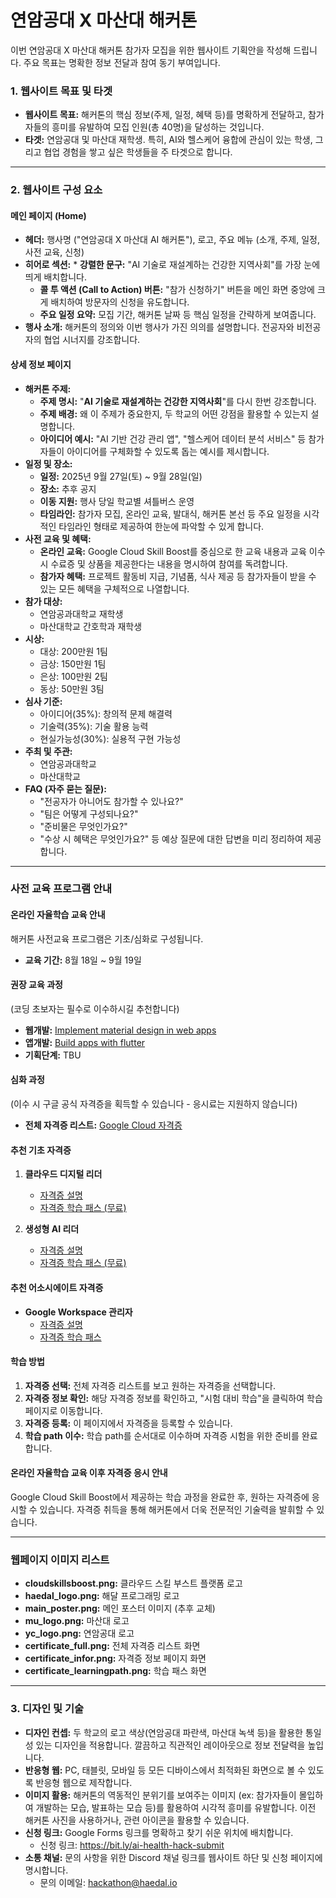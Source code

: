 # 연암공대 X 마산대 해커톤

이번 연암공대 X 마산대 해커톤 참가자 모집을 위한 웹사이트 기획안을 작성해 드립니다. 주요 목표는 명확한 정보 전달과 참여 동기 부여입니다.

### **1\. 웹사이트 목표 및 타겟**

* **웹사이트 목표:** 해커톤의 핵심 정보(주제, 일정, 혜택 등)를 명확하게 전달하고, 참가자들의 흥미를 유발하여 모집 인원(총 40명)을 달성하는 것입니다.  
* **타겟:** 연암공대 및 마산대 재학생. 특히, AI와 헬스케어 융합에 관심이 있는 학생, 그리고 협업 경험을 쌓고 싶은 학생들을 주 타겟으로 합니다.

---

### **2\. 웹사이트 구성 요소**

#### **메인 페이지 (Home)**

* **헤더:** 행사명 ("연암공대 X 마산대 AI 해커톤"), 로고, 주요 메뉴 (소개, 주제, 일정, 사전 교육, 신청)  
* **히어로 섹션:** \* **강렬한 문구:** "AI 기술로 재설계하는 건강한 지역사회"를 가장 눈에 띄게 배치합니다.  
  * **콜 투 액션 (Call to Action) 버튼:** "참가 신청하기" 버튼을 메인 화면 중앙에 크게 배치하여 방문자의 신청을 유도합니다.  
  * **주요 일정 요약:** 모집 기간, 해커톤 날짜 등 핵심 일정을 간략하게 보여줍니다.  
* **행사 소개:** 해커톤의 정의와 이번 행사가 가진 의의를 설명합니다. 전공자와 비전공자의 협업 시너지를 강조합니다.

#### **상세 정보 페이지**

* **해커톤 주제:**  
  * **주제 명시:** "**AI 기술로 재설계하는 건강한 지역사회**"를 다시 한번 강조합니다.  
  * **주제 배경:** 왜 이 주제가 중요한지, 두 학교의 어떤 강점을 활용할 수 있는지 설명합니다.  
  * **아이디어 예시:** "AI 기반 건강 관리 앱", "헬스케어 데이터 분석 서비스" 등 참가자들이 아이디어를 구체화할 수 있도록 돕는 예시를 제시합니다.  
* **일정 및 장소:**  
  * **일정:** 2025년 9월 27일(토) ~ 9월 28일(일)
  * **장소:** 추후 공지
  * **이동 지원:** 행사 당일 학교별 셔틀버스 운영
  * **타임라인:** 참가자 모집, 온라인 교육, 발대식, 해커톤 본선 등 주요 일정을 시각적인 타임라인 형태로 제공하여 한눈에 파악할 수 있게 합니다.  
* **사전 교육 및 혜택:**  
  * **온라인 교육:** Google Cloud Skill Boost를 중심으로 한 교육 내용과 교육 이수 시 수료증 및 상품을 제공한다는 내용을 명시하여 참여를 독려합니다.  
  * **참가자 혜택:** 프로젝트 활동비 지급, 기념품, 식사 제공 등 참가자들이 받을 수 있는 모든 혜택을 구체적으로 나열합니다.  
* **참가 대상:**
  * 연암공과대학교 재학생
  * 마산대학교 간호학과 재학생
* **시상:**
  * 대상: 200만원 1팀
  * 금상: 150만원 1팀
  * 은상: 100만원 2팀
  * 동상: 50만원 3팀
* **심사 기준:**
  * 아이디어(35%): 창의적 문제 해결력
  * 기술력(35%): 기술 활용 능력
  * 현실가능성(30%): 실용적 구현 가능성
* **주최 및 주관:**
  * 연암공과대학교
  * 마산대학교  
* **FAQ (자주 묻는 질문):**  
  * "전공자가 아니어도 참가할 수 있나요?"  
  * "팀은 어떻게 구성되나요?"  
  * "준비물은 무엇인가요?"  
  * "수상 시 혜택은 무엇인가요?" 등 예상 질문에 대한 답변을 미리 정리하여 제공합니다.

---

### **사전 교육 프로그램 안내**

#### **온라인 자율학습 교육 안내**

해커톤 사전교육 프로그램은 기초/심화로 구성됩니다.
* **교육 기간:** 8월 18일 ~ 9월 19일

#### **권장 교육 과정** 
(코딩 초보자는 필수로 이수하시길 추천합니다)

* **웹개발:** [Implement material design in web apps](https://developers.google.com/learn/pathways/mdc-web?hl=en)
* **앱개발:** [Build apps with flutter](https://developers.google.com/learn/pathways/intro-to-flutter?hl=en)
* **기획단계:** TBU

#### **심화 과정**
(이수 시 구글 공식 자격증을 획득할 수 있습니다 - 응시료는 지원하지 않습니다)

* **전체 자격증 리스트:** [Google Cloud 자격증](https://cloud.google.com/learn/certification?hl=ko)

#### **추천 기초 자격증**

1. **클라우드 디지털 리더**
   * [자격증 설명](https://cloud.google.com/learn/certification/cloud-digital-leader/)
   * [자격증 학습 패스 (무료)](https://www.cloudskillsboost.google/paths/9)

2. **생성형 AI 리더**
   * [자격증 설명](https://cloud.google.com/learn/certification/generative-ai-leader?hl=ko)
   * [자격증 학습 패스 (무료)](https://www.cloudskillsboost.google/paths/1951?hl=ko)

#### **추천 어소시에이트 자격증**

* **Google Workspace 관리자**
  * [자격증 설명](https://cloud.google.com/learn/certification/associate-google-workspace-administrator?hl=ko)
  * [자격증 학습 패스](https://www.cloudskillsboost.google/paths/24?hl=ko)

#### **학습 방법**

1. **자격증 선택:** 전체 자격증 리스트를 보고 원하는 자격증을 선택합니다.
2. **자격증 정보 확인:** 해당 자격증 정보를 확인하고, "시험 대비 학습"을 클릭하여 학습 페이지로 이동합니다.
3. **자격증 등록:** 이 페이지에서 자격증을 등록할 수 있습니다.
4. **학습 path 이수:** 학습 path를 순서대로 이수하며 자격증 시험을 위한 준비를 완료합니다.

#### **온라인 자율학습 교육 이후 자격증 응시 안내**

Google Cloud Skill Boost에서 제공하는 학습 과정을 완료한 후, 원하는 자격증에 응시할 수 있습니다. 자격증 취득을 통해 해커톤에서 더욱 전문적인 기술력을 발휘할 수 있습니다.

---

### **웹페이지 이미지 리스트**

* **cloudskillsboost.png:** 클라우드 스킬 부스트 플랫폼 로고
* **haedal_logo.png:** 해달 프로그래밍 로고
* **main_poster.png:** 메인 포스터 이미지 (추후 교체)
* **mu_logo.png:** 마산대 로고
* **yc_logo.png:** 연암공대 로고
* **certificate_full.png:** 전체 자격증 리스트 화면
* **certificate_infor.png:** 자격증 정보 페이지 화면
* **certificate_learningpath.png:** 학습 패스 화면

---

### **3\. 디자인 및 기술**

* **디자인 컨셉:** 두 학교의 로고 색상(연암공대 파란색, 마산대 녹색 등)을 활용한 통일성 있는 디자인을 적용합니다. 깔끔하고 직관적인 레이아웃으로 정보 전달력을 높입니다.  
* **반응형 웹:** PC, 태블릿, 모바일 등 모든 디바이스에서 최적화된 화면으로 볼 수 있도록 반응형 웹으로 제작합니다.  
* **이미지 활용:** 해커톤의 역동적인 분위기를 보여주는 이미지 (ex: 참가자들이 몰입하여 개발하는 모습, 발표하는 모습 등)를 활용하여 시각적 흥미를 유발합니다. 이전 해커톤 사진을 사용하거나, 관련 아이콘을 활용할 수 있습니다.  
* **신청 링크:** Google Forms 링크를 명확하고 찾기 쉬운 위치에 배치합니다.  
  * 신청 링크: https://bit.ly/ai-health-hack-submit
* **소통 채널:** 문의 사항을 위한 Discord 채널 링크를 웹사이트 하단 및 신청 페이지에 명시합니다.
  * 문의 이메일: hackathon@haedal.io
